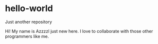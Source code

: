 # hello-world
Just another repository

Hi! My name is Azzzzl just new here. I love to collaborate with those other programmers like me.
